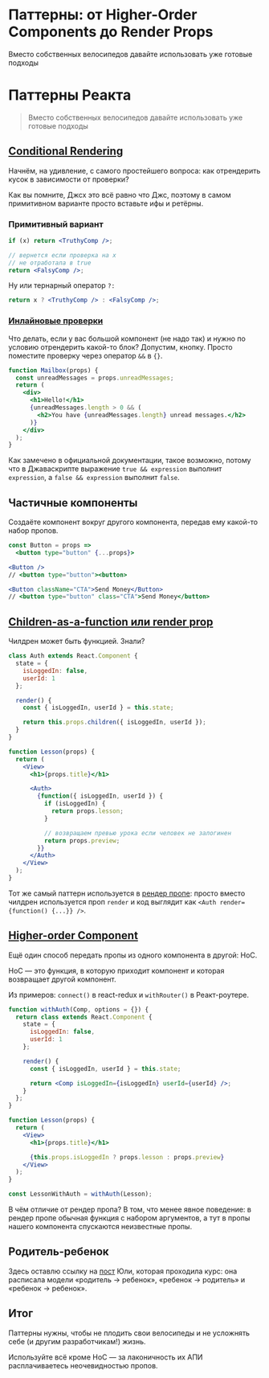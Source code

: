 # Паттерны: от Higher-Order Components до Render Props
Вместо собственных велосипедов давайте использовать уже готовые подходы

# Паттерны Реакта

> Вместо собственных велосипедов давайте использовать уже готовые подходы

## [Conditional Rendering](https://reactjs.org/docs/conditional-rendering.html)

Начнём, на удивление, с самого простейшего вопроса: как отрендерить кусок в зависимости от проверки?

Как вы помните, Джсх это всё равно что Джс, поэтому в самом примитивном варианте просто вставьте ифы и ретёрны.

### Примитивный вариант

```jsx
if (x) return <TruthyComp />;

// вернется если проверка на x
// не отработала в true
return <FalsyComp />;
```

Ну или тернарный оператор `?:`

```jsx
return x ? <TruthyComp /> : <FalsyComp />;
```

### [Инлайновые проверки](https://reactjs.org/docs/conditional-rendering.html#inline-if-with-logical--operator)

Что делать, если у вас большой компонент (не надо так) и нужно по условию отрендерить какой-то блок? Допустим, кнопку. Просто поместите проверку через оператор `&&` в `{}`.

```jsx
function Mailbox(props) {
  const unreadMessages = props.unreadMessages;
  return (
    <div>
      <h1>Hello!</h1>
      {unreadMessages.length > 0 && (
        <h2>You have {unreadMessages.length} unread messages.</h2>
      )}
    </div>
  );
}
```

Как замечено в официальной документации, такое возможно, потому что в Джаваскрипте выражение `true && expression` выполнит `expression`, а `false && expression` выполнит `false`.

## Частичные компоненты

Создаёте компонент вокруг другого компонента, передав ему какой-то набор пропов.

```jsx
const Button = props =>
  <button type="button" {...props}>

<Button />
// <button type="button"><button>

<Button className="CTA">Send Money</Button>
// <button type="button" class="CTA">Send Money</button>
```

## [Children-as-a-function или render prop](https://reactjs.org/docs/render-props.html)

Чилдрен может быть функцией. Знали?

```jsx
class Auth extends React.Component {
  state = {
    isLoggedIn: false,
    userId: 1
  };

  render() {
    const { isLoggedIn, userId } = this.state;

    return this.props.children({ isLoggedIn, userId });
  }
}

function Lesson(props) {
  return (
    <View>
      <h1>{props.title}</h1>

      <Auth>
        {function({ isLoggedIn, userId }) {
          if (isLoggedIn) {
            return props.lesson;
          }

          // возвращаем превью урока если человек не залогинен
          return props.preview;
        }}
      </Auth>
    </View>
  );
}
```

Тот же самый паттерн используется в [рендер пропе](https://cdb.reacttraining.com/use-a-render-prop-50de598f11ce): просто вместо чилдрен используется проп `render` и код выглядит как `<Auth render={function() {...}} />`.

## [Higher-order Component](https://reactjs.org/docs/higher-order-components.html)

Ещё один способ передать пропы из одного компонента в другой: HoC.

HoC — это функция, в которую приходит компонент и которая возвращает другой компонент.

Из примеров: `connect()` в react-redux и `withRouter()` в Реакт-роутере.

```jsx
function withAuth(Comp, options = {}) {
  return class extends React.Component {
    state = {
      isLoggedIn: false,
      userId: 1
    };

    render() {
      const { isLoggedIn, userId } = this.state;

      return <Comp isLoggedIn={isLoggedIn} userId={userId} />;
    }
  };
}

function Lesson(props) {
  return (
    <View>
      <h1>{props.title}</h1>

      {this.props.isLoggedIn ? props.lesson : props.preview}
    </View>
  );
}

const LessonWithAuth = withAuth(Lesson);
```

В чём отличие от рендер пропа? В том, что менее явное поведение: в рендер пропе обычная функция с набором аргументов, а тут в пропы нашего компонента спускаются неизвестные пропы.

## Родитель-ребенок

Здесь оставлю ссылку на [пост](https://medium.com/@jmuse/d86394da2b50) Юли, которая проходила курс: она расписала модели «родитель → ребенок», «ребенок → родитель» и «ребенок → ребенок».

## Итог

Паттерны нужны, чтобы не плодить свои велосипеды и не усложнять себе (и другим разработчикам!) жизнь.

Используйте всё кроме HoC — за лаконичность их АПИ расплачиваетесь неочевидностью пропов.
